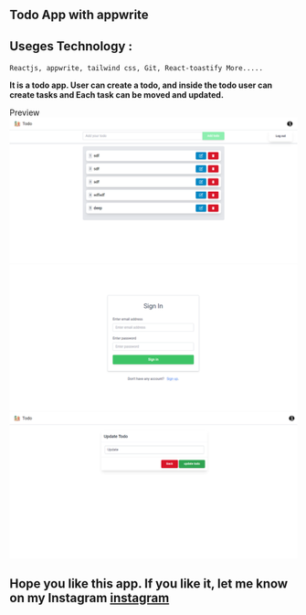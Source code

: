 ## Todo App with appwrite

## Useges Technology :

```
Reactjs, appwrite, tailwind css, Git, React-toastify More.....

```

**It is a todo app. User can create a todo, and inside the todo user can create tasks and Each task can be moved and updated.**

Preview
![Image-1](./readmeImages/app-2.png)
![Image-1](./readmeImages/app-1.png)
![Image-1](./readmeImages/app-3.png)

## Hope you like this app. If you like it, let me know on my Instagram [instagram](https://www.instagram.com/coder_deepak/)
